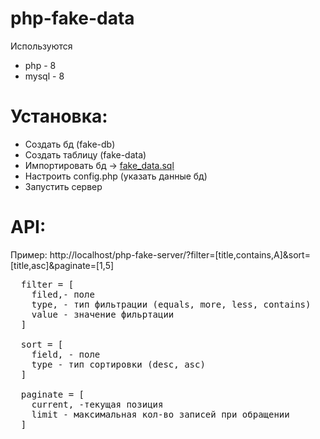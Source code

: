 # php-fake-data

Используются 
  - php - 8
  - mysql - 8

# Установка:
  - Создать бд (fake-db)
  - Создать таблицу (fake-data)
  - Импортировать бд -> [fake_data.sql](https://github.com/XrestRus/php-fake-server/tree/master/DataBaseSql)
  - Настроить config.php (указать данные бд)
  - Запустить сервер

# API: 
  Пример: http://localhost/php-fake-server/?filter=[title,contains,A]&sort=[title,asc]&paginate=[1,5]
  <pre>
  filter = [
    filed,- поле
    type, - тип фильтрации (equals, more, less, contains)
    value - значение фильртации
  ]
  
  sort = [
    field, - поле
    type - тип сортировки (desc, asc)
  ]
  
  paginate = [
    current, -текущая позиция
    limit - максимальная кол-во записей при обращении
  ]
  </pre>
